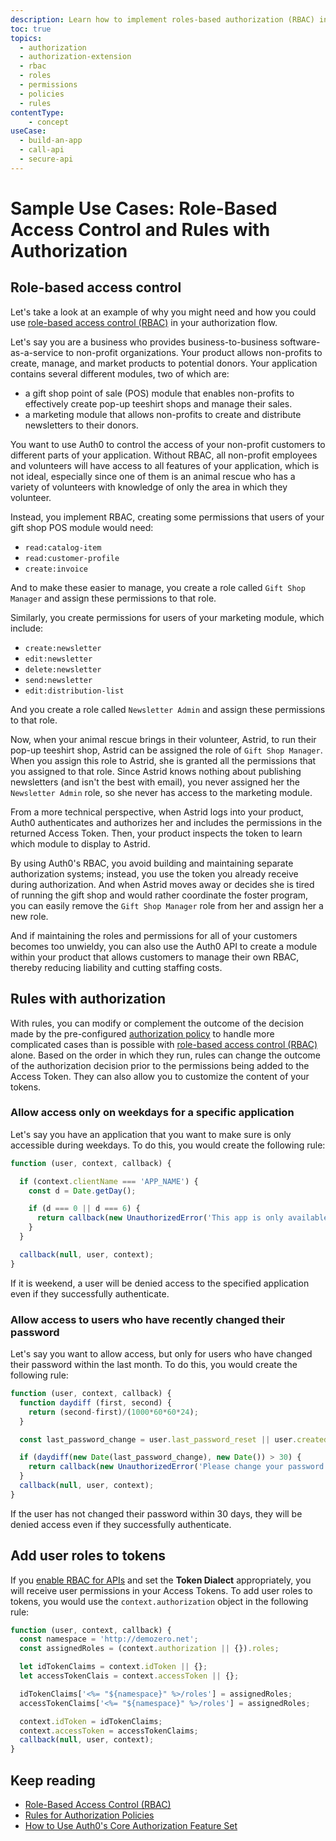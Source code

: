 ```yaml
---
description: Learn how to implement roles-based authorization (RBAC) in different scenarios and explore how to use rules with RBAC.
toc: true
topics:
  - authorization
  - authorization-extension
  - rbac
  - roles
  - permissions
  - policies
  - rules
contentType: 
    - concept
useCase:
  - build-an-app
  - call-api
  - secure-api
---
```

# Sample Use Cases: Role-Based Access Control and Rules with Authorization

## Role-based access control

Let's take a look at an example of why you might need and how you could use [role-based access control (RBAC)](/authorization/concepts/rbac) in your authorization flow.

Let's say you are a business who provides business-to-business software-as-a-service to non-profit organizations. Your product allows non-profits to create, manage, and market products to potential donors. Your application contains several different modules, two of which are:

* a gift shop point of sale (POS) module that enables non-profits to effectively create pop-up teeshirt shops and manage their sales. 
* a marketing module that allows non-profits to create and distribute newsletters to their donors.

You want to use Auth0 to control the access of your non-profit customers to different parts of your application. Without RBAC, all non-profit employees and volunteers will have access to all features of your application, which is not ideal, especially since one of them is an animal rescue who has a variety of volunteers with knowledge of only the area in which they volunteer.

Instead, you implement RBAC, creating some permissions that users of your gift shop POS module would need:

* `read:catalog-item`
* `read:customer-profile`
* `create:invoice`

And to make these easier to manage, you create a role called `Gift Shop Manager` and assign these permissions to that role.

Similarly, you create permissions for users of your marketing module, which include:

* `create:newsletter`
* `edit:newsletter`
* `delete:newsletter`
* `send:newsletter`
* `edit:distribution-list`

And you create a role called `Newsletter Admin` and assign these permissions to that role.

Now, when your animal rescue brings in their volunteer, Astrid, to run their pop-up teeshirt shop, Astrid can be assigned the role of `Gift Shop Manager`. When you assign this role to Astrid, she is granted all the permissions that you assigned to that role. Since Astrid knows nothing about publishing newsletters (and isn't the best with email), you never assigned her the `Newsletter Admin` role, so she never has access to the marketing module.
 
From a more technical perspective, when Astrid logs into your product, Auth0 authenticates and authorizes her and includes the permissions in the returned Access Token. Then, your product inspects the token to learn which module to display to Astrid.

By using Auth0's RBAC, you avoid building and maintaining separate authorization systems; instead, you use the token you already receive during authorization. And when Astrid moves away or decides she is tired of running the gift shop and would rather coordinate the foster program, you can easily remove the `Gift Shop Manager` role from her and assign her a new role.

And if maintaining the roles and permissions for all of your customers becomes too unwieldy, you can also use the Auth0 API to create a module within your product that allows customers to manage their own RBAC, thereby reducing liability and cutting staffing costs.

## Rules with authorization

With rules, you can modify or complement the outcome of the decision made by the pre-configured [authorization policy](/authorization/concepts/policies) to handle more complicated cases than is possible with [role-based access control (RBAC)](/authorization/concepts/rbac) alone. Based on the order in which they run, rules can change the outcome of the authorization decision prior to the permissions being added to the Access Token. They can also allow you to customize the content of your tokens.

### Allow access only on weekdays for a specific application

Let's say you have an application that you want to make sure is only accessible during weekdays. To do this, you would create the following rule:

```js
function (user, context, callback) {

  if (context.clientName === 'APP_NAME') {
    const d = Date.getDay();

    if (d === 0 || d === 6) {
      return callback(new UnauthorizedError('This app is only available during the week.'));
    }
  }

  callback(null, user, context);
}
```

If it is weekend, a user will be denied access to the specified application even if they successfully authenticate.

### Allow access to users who have recently changed their password

Let's say you want to allow access, but only for users who have changed their password within the last month. To do this, you would create the following rule:

```js
function (user, context, callback) {
  function daydiff (first, second) {
    return (second-first)/(1000*60*60*24);
  }

  const last_password_change = user.last_password_reset || user.created_at;

  if (daydiff(new Date(last_password_change), new Date()) > 30) {
    return callback(new UnauthorizedError('Please change your password.'));
  }
  callback(null, user, context);
}
```

If the user has not changed their password within 30 days, they will be denied access even if they successfully authenticate.

## Add user roles to tokens

If you [enable RBAC for APIs](/authorization/guides/enable-rbac) and set the **Token Dialect** appropriately, you will receive user permissions in your Access Tokens. To add user roles to tokens, you would use the `context.authorization` object in the following rule:

```js
function (user, context, callback) {
  const namespace = 'http://demozero.net';
  const assignedRoles = (context.authorization || {}).roles;

  let idTokenClaims = context.idToken || {};
  let accessTokenClais = context.accessToken || {};

  idTokenClaims['<%= "${namespace}" %>/roles'] = assignedRoles;
  accessTokenClaims['<%= "${namespace}" %>/roles'] = assignedRoles;

  context.idToken = idTokenClaims;
  context.accessToken = accessTokenClaims;
  callback(null, user, context);
}

```

## Keep reading

- [Role-Based Access Control (RBAC)](/authorization/concepts/rbac)
- [Rules for Authorization Policies](/authorization/concepts/authz-rules)
- [How to Use Auth0's Core Authorization Feature Set](/authorization/guides/how-to)